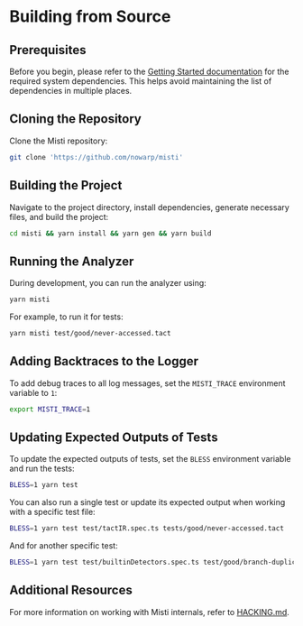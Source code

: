 # Building from Source

## Prerequisites

Before you begin, please refer to the [Getting Started documentation](https://nowarp.io/tools/misti/docs/next/tutorial/getting-started) for the required system dependencies. This helps avoid maintaining the list of dependencies in multiple places.

## Cloning the Repository

Clone the Misti repository:

```bash
git clone 'https://github.com/nowarp/misti'
```

## Building the Project

Navigate to the project directory, install dependencies, generate necessary files, and build the project:

```bash
cd misti && yarn install && yarn gen && yarn build
```

## Running the Analyzer

During development, you can run the analyzer using:

```bash
yarn misti
```

For example, to run it for tests:

```bash
yarn misti test/good/never-accessed.tact
```

## Adding Backtraces to the Logger

To add debug traces to all log messages, set the `MISTI_TRACE` environment variable to `1`:

```bash
export MISTI_TRACE=1
```

## Updating Expected Outputs of Tests

To update the expected outputs of tests, set the `BLESS` environment variable and run the tests:

```bash
BLESS=1 yarn test
```

You can also run a single test or update its expected output when working with a specific test file:

```bash
BLESS=1 yarn test test/tactIR.spec.ts tests/good/never-accessed.tact
```

And for another specific test:

```bash
BLESS=1 yarn test test/builtinDetectors.spec.ts test/good/branch-duplicate.tact
```

## Additional Resources

For more information on working with Misti internals, refer to [HACKING.md](https://github.com/nowarp/misti/blob/master/HACKING.md).
